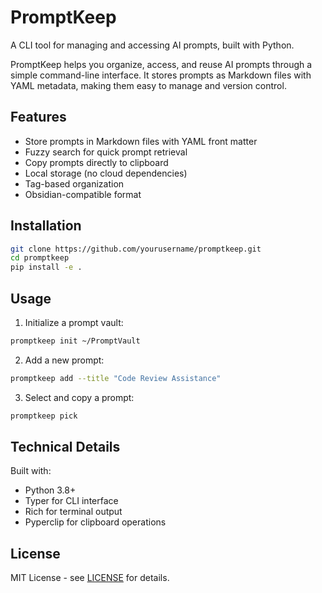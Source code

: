# PromptKeep

A CLI tool for managing and accessing AI prompts, built with Python.

PromptKeep helps you organize, access, and reuse AI prompts through a simple command-line interface. It stores prompts as Markdown files with YAML metadata, making them easy to manage and version control.

## Features

- Store prompts in Markdown files with YAML front matter
- Fuzzy search for quick prompt retrieval
- Copy prompts directly to clipboard
- Local storage (no cloud dependencies)
- Tag-based organization
- Obsidian-compatible format

## Installation

```bash
git clone https://github.com/yourusername/promptkeep.git
cd promptkeep
pip install -e .
```

## Usage

1. Initialize a prompt vault:
```bash
promptkeep init ~/PromptVault
```

2. Add a new prompt:
```bash
promptkeep add --title "Code Review Assistance"
```

3. Select and copy a prompt:
```bash
promptkeep pick
```

## Technical Details

Built with:
- Python 3.8+
- Typer for CLI interface
- Rich for terminal output
- Pyperclip for clipboard operations

## License

MIT License - see [LICENSE](LICENSE) for details. 